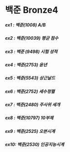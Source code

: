# 백준 Bronze4
##### ex1 : 백준(1008) A/B
##### ex2 : 백준(10039) 평균 점수
##### ex3 : 백준 (9498) 시험 성적
##### ex4 : 백준(2753) 윤년
##### ex5 : 백준(5543) 상근날드
##### ex6 : 백준(2752) 세수정렬
##### ex7 : 백준(2480) 주사위 세개
##### ex8 : 백준(10797) 10부제
##### ex9 : 백준(2525) 오븐시계
##### ex10: 백준(2530) 인공지능시계